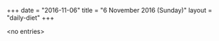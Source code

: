 +++
date = "2016-11-06"
title = "6 November 2016 (Sunday)"
layout = "daily-diet"
+++


\<no entries\>

